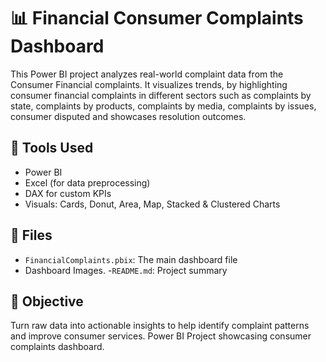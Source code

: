 # 📊 Financial Consumer Complaints Dashboard

This Power BI project analyzes real-world complaint data from the Consumer Financial complaints. It visualizes trends, by highlighting consumer financial complaints in different sectors such as complaints by state, complaints by products, complaints by media, complaints by issues, consumer disputed and showcases resolution outcomes.

## 🔧 Tools Used
- Power BI
- Excel (for data preprocessing)
- DAX for custom KPIs
- Visuals: Cards, Donut, Area, Map, Stacked & Clustered Charts

## 📂 Files
- `FinancialComplaints.pbix`: The main dashboard file
- Dashboard Images.
-`README.md`: Project summary

## 📌 Objective
Turn raw data into actionable insights to help identify complaint patterns and improve consumer services.
Power BI Project showcasing consumer complaints dashboard.
